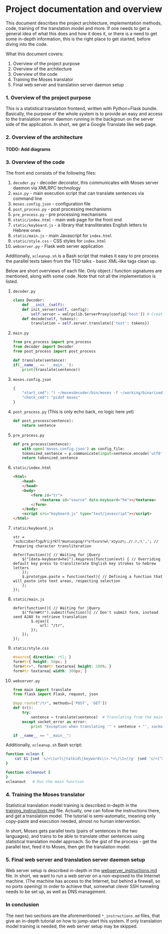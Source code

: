 # Project documentation and overview

This document describes the project architecture, implementation methods, code, training of the translation model and more. If one needs to get a general idea of what this does and how it does it, or there is a need to get some in-depth information, this is the right place to get started, before diving into the code.

What this document covers:

1. Overview of the project purpose
2. Overview of the architecture
3. Overview of the code
4. Training the Moses translator
5. Final web server and translation server daemon setup

### 1. Overview of the project purpose

This is a statistical translation frontend, written with Python+Flask bundle. Basically, the purpose of the whole system is to provide an easy and access to the translation server daemon running in the backgroun on the server side of the application. In short, we get a Google Translate like web page.

### 2. Overview of the architecture

#### <red>TODO: Add diagrams</re>

### 3. Overview of the code

The front end consists of the following files:

1. `decoder.py` - decoder decorator, this communicates with Moses server daemon via XMLRPC technology
2. `main.py` - main execution script that can translate sentences via command line
3. `moses.config.json` - configuration file
4. `post_process.py` - post processing mechanisms
5. `pre_process.py` - pre processing mechanisms
6. `static/index.html` - main web page for the front end
7. `static/keyboard.js` - a library that transliterates English letters to Hebrew ones
8. `static/main.js` - main Javascript for `index.html`
9. `static/style.css` - CSS styles for `index.html`
10. `webserver.py` - Flask web server application

Additionally, `xcleanup.sh` is a Bash script that makes it easy to pre process the parallel texts taken from the TED talks - basic XML-like tags clean up.

Below are short overviews of each file. Only object / function signatures are mentioned, along with some code. Note that not all the implementation is listed.

1. `decoder.py`

	```python
	class Decoder:
		def __init__(self):
		def init_server(self, config):
			self.server = xmlrpclib.ServerProxy(config['host']) # Created a server object for the decoder
		def decode(self, tokens):
			translation = self.server.translate({'text': tokens})
	```

2. `main.py` 

	```python
	from pre_process import pre_process
	from decoder import Decoder
	from post_process import post_process
	
	def translate(sentence):
	if(__name__ == '__main__'):
		print(translate(sentence))
	```

3. `moses.config.json`

	```python
	{
		"start_cmd": "( ~/mosesdecoder/bin/moses -f ~/working/binarised-model/moses.ini --daemon --server --server-log ~/moses.log 2>>~/moses.log & )",
		"check_cmd": "pidof moses"
	}
	```

4. `post_process.py` (This is only echo back, no logic here yet)

	```python
	def post_process(sentence):
		return sentence
	```

5. `pre_process.py`

	```python
	def pre_process(sentence):
		with open('moses.config.json') as config_file:
		tokenized_sentence = p.communicate(input=sentence.encode('utf8'))[0]
		return tokenized_sentence
	```

6. `static/index.html`

	```html
	<html>
		<head>
		</head>
		<body>
			<form id="tr">
				<textarea id="source" data-keyboard="he"></textarea>
			</form>
		</body>
		<script src="keyboard.js" type="text/javascript"></script>
	</html>
	```

7. `static/keyboard.js`

	```javasctipt
	str = 'aשbנcבdגeקfכgעhיiןjחkלlךmצnמoםpפq/rרsדtאuוvהw\'xסyטzז,ת.ץ/.;ף\','; // Preparing character transliteration
	
	defer(function(){ // Waiting for jQuery
		$("[data-keyboard=he]").keypress(function(evt) { // Overriding default key press to transliterate English key strokes to hebrew letters
		});
		$.prototype.paste = function(text){	// Defining a function that will paste into text areas, respecting selection
		};
	});
	```

8. `static/main.js`

	```javascrtpt
	defer(function(){ // Waiting for jQuery
		$("form#tr").submit(function(){	// Don't submit form, instead send AJAX to retrieve translation
			$.ajax({
				url: "/tr",
			});
		});
	});
	```

9. `static/style.css`

	```css
	#source{ direction: rtl; }
	form#tr{ height: 50px; }
	form#tr>*, form#tr textarea{ height: 100%; }
	form#tr textarea{ width: 300px; }
	```

10. `webserver.py`

	```python
	from main import translate
	from flask import Flask, request, json
	
	@app.route("/tr", methods=['POST', 'GET'])
	def tr():
		try:
			sentence = translate(sentence)	# Translating from the main.translate() function.
		except socket_error as error:
			print "Exception when translating '" + sentence + "', socket_error: " + str(error)
	
	if __name__ == "__main__":
	```

Additionally, `xcleanup.sh` Bash script:

```bash
function xclean {
	cat $1 |sed 's/<\(url\|talkid\|keywords\)>.*<\/\1>//g' |sed 's/<[^>]*>//g'
}

function xcleanout {
}
xcleanout	# Run the main function
```

### 4. Training the Moses translator

Statistical translation model training is described in-depth in the [training_instructions.md](https://github.com/swooboo/mt-heb-eng/blob/master/docs/training_instructions.md) file. Actually, one can follow the instructions there, and get a translation model. The tutorial is semi-automatic, meaning only copy-paste and execution needed, almost no human intervention.

In short, Moses gets parallel texts (pairs of sentences in the two languages), and trains to be able to translate other sentences using statistical translation model approach. So the gist of the process - get the parallel text, feed it to Moses, then get the translation model.

### 5. Final web server and translation server daemon setup

Web server setup is described in-depth in the [webserver_instructions.md](https://github.com/swooboo/mt-heb-eng/blob/master/docs/webserver_instructions.md) file. In short, we want to run a web server on a non-exposed to the Internet machine. (The machine has access to the Internet, but behind a firewall, so no ports opening) In order to achieve that, somewhat clever SSH tunneling needs to be set up, as well as DNS management.

### In conclusion

The next two sections are the aforementioned `*_instructions.md` files, that give an in-depth tutorial on how to jump-start this system. If only translation model training is needed, the web server setup may be skipped.
